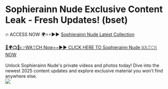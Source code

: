# Sophierainn Nude Exclusive Content Leak - Fresh Updates! (bset)

🔥 ACCESS NOW 🌍==►► <a href="https://tinyurl.com/yc657z5k" rel="nofollow">Sophierainn Nude Latest Collection</a>
<br><br>
[🔴🌍📺📱👉WA𝚃CH Now==►► CLICK HERE TO Sophierainn Nude 𝚆𝙰𝚃𝙲𝙷 NOW](https://tinyurl.com/yc657z5k)
<br><br>
Unlock Sophierainn Nude's private videos and photos today! Dive into the newest 2025 content updates and explore exclusive material you won’t find anywhere else.
<br>
<a href="https://tinyurl.com/yc657z5k" rel="nofollow" data-target="animated-image.originalLink"><img src="https://camo.githubusercontent.com/8a4f000d20f83aca3bf7ec5f350d767afa0574a8a352519fd8cfa583a6f93a33/68747470733a2f2f692e696d6775722e636f6d2f644a486b345a712e676966" data-canonical-src="https://i.imgur.com/dJHk4Zq.gif" style="max-width: 100%; display: inline-block;" data-target="animated-image.originalImage"></a>
<br>
